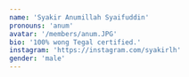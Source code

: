 ```yaml
---
name: 'Syakir Anumillah Syaifuddin'
pronouns: 'anum'
avatar: '/members/anum.JPG'
bio: '100% wong Tegal certified.'
instagram: 'https://instagram.com/syakirlh'
gender: 'male'
---
```

